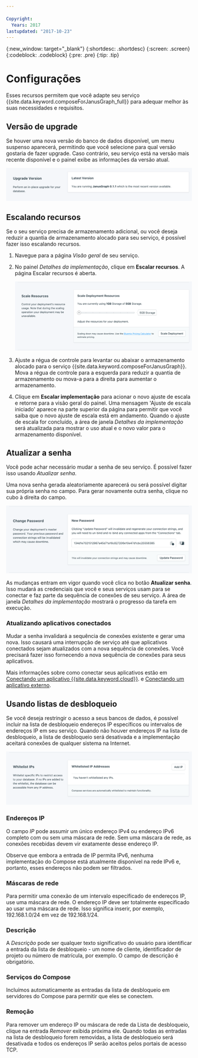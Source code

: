 ```yaml
---

Copyright:
  Years: 2017
lastupdated: "2017-10-23"
---
```


{:new_window: target="_blank"}
{:shortdesc: .shortdesc}
{:screen: .screen}
{:codeblock: .codeblock}
{:pre: .pre}
{:tip: .tip}

# Configurações

Esses recursos permitem que você adapte seu serviço {{site.data.keyword.composeForJanusGraph_full}} para adequar melhor às suas necessidades e requisitos.


## Versão de upgrade

Se houver uma nova versão do banco de dados disponível, um menu suspenso aparecerá, permitindo que você selecione para qual versão gostaria de fazer upgrade. Caso contrário, seu serviço está na versão mais recente disponível e o painel exibe as informações da versão atual.

![The Version panel](./images/janusgraph-version-show.png "The Version panel")


## Escalando recursos

Se o seu serviço precisa de armazenamento adicional, ou você deseja reduzir a quantia de armazenamento alocado para seu serviço, é possível fazer isso escalando recursos.

1. Navegue para a página _Visão geral_ de seu serviço.
2. No painel _Detalhes da implementação_, clique em **Escalar recursos**. A página Escalar recursos é aberta.

    ![The Scale Resources page](./images/janusgraph-scale-show.png "The Scale Resources page")

3. Ajuste a régua de controle para levantar ou abaixar o armazenamento alocado para o serviço {{site.data.keyword.composeForJanusGraph}}. Mova a régua de controle para a esquerda para reduzir a quantia de armazenamento ou mova-a para a direita para aumentar o armazenamento.
4. Clique em **Escalar implementação** para acionar o novo ajuste de escala e retorne para a visão geral do painel. Uma mensagem 'Ajuste de escala iniciado' aparece na parte superior da página para permitir que você saiba que o novo ajuste de escala está em andamento. Quando o ajuste de escala for concluído, a área de janela _Detalhes da implementação_ será atualizada para mostrar o uso atual e o novo valor para o armazenamento disponível.


## Atualizar a senha

Você pode achar necessário mudar a senha de seu serviço. É possível fazer isso usando _Atualizar senha_. 

Uma nova senha gerada aleatoriamente aparecerá ou será possível digitar sua própria senha no campo. Para gerar novamente outra senha, clique no cubo à direita do campo. 
  
![Updating the etcd password](./images/janusgraph-update-password.png "The automatic password generator")

As mudanças entram em vigor quando você clica no botão **Atualizar senha**. Isso mudará as credenciais que você e seus serviços usam para se conectar e faz parte da sequência de conexões de seu serviço. A área de janela _Detalhes da implementação_ mostrará o progresso da tarefa em execução.

### Atualizando aplicativos conectados
Mudar a senha invalidará a sequência de conexões existente e gerar uma nova. Isso causará uma interrupção de serviço até que aplicativos conectados sejam atualizados com a nova sequência de conexões. Você precisará fazer isso fornecendo a nova sequência de conexões para seus aplicativos.

Mais informações sobre como conectar seus aplicativos estão em [Conectando um aplicativo {{site.data.keyword.cloud}}](./connecting-bluemix-app.html).
e [Conectando um aplicativo externo](./connecting-external.html).


## Usando listas de desbloqueio

Se você deseja restringir o acesso a seus bancos de dados, é possível incluir na lista de desbloqueio endereços IP específicos ou intervalos de endereços IP em seu serviço. Quando não houver endereços IP na lista de desbloqueio, a lista de desbloqueio será desativada e a implementação aceitará conexões de qualquer sistema na Internet.

![Whitelisting IPs](./images/janusgraph-whitelist-show.png "The whitelist fields.")

### Endereços IP
O campo *IP* pode assumir um único endereço IPv4 ou endereço IPv6 completo com ou sem uma máscara de rede. Sem uma máscara de rede, as conexões recebidas devem vir exatamente desse endereço IP. 

Observe que embora a entrada de IP permita IPv6, nenhuma implementação do Compose está atualmente disponível na rede IPv6 e, portanto, esses endereços não podem ser filtrados.

### Máscaras de rede
Para permitir uma conexão de um intervalo especificado de endereços IP, use uma máscara de rede. O endereço IP deve ser totalmente especificado ao usar uma máscara de rede. Isso significa inserir, por exemplo, 192.168.1.0/24 em vez de 192.168.1/24.

### Descrição
A *Descrição* pode ser qualquer texto significativo do usuário para identificar a entrada da lista de desbloqueio - um nome de cliente, identificador de projeto ou número de matrícula, por exemplo. O campo de descrição é obrigatório.

### Serviços do Compose
Incluímos automaticamente as entradas da lista de desbloqueio em servidores do Compose para permitir que eles se conectem.

### Remoção
Para remover um endereço IP ou máscara de rede da Lista de desbloqueio, clique na entrada *Remover* exibida próxima ele.
Quando todas as entradas na lista de desbloqueio forem removidas, a lista de desbloqueio será desativada e todos os endereços IP serão aceitos pelos portais de acesso TCP.
